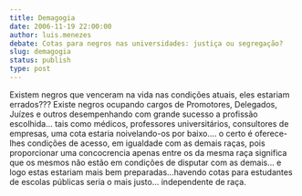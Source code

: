 ```yaml
---
title: Demagogia
date: 2006-11-19 22:00:00
author: luis.menezes
debate: Cotas para negros nas universidades: justiça ou segregação? 
slug: demagogia
status: publish 
type: post
---
```


Existem negros que venceram na vida nas condições atuais, eles estariam errados??? Existe negros ocupando cargos de Promotores, Delegados, Juízes e outros desempenhando com grande sucesso a profissão escolhida... tais como médicos, professores universitários, consultores de empresas, uma cota estaria noivelando-os por baixo.... o certo é oferece-lhes condições de acesso, em igualdade com as demais raças, pois proporcionar uma concocrencia apenas entre os da mesma raça significa que os mesmos não estão em condições de disputar com as demais... e logo estas estariam mais bem preparadas...havendo cotas para estudantes de escolas públicas seria o mais justo... independente de raça.
